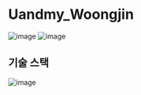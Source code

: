 # Uandmy_Woongjin
![image](https://github.com/user-attachments/assets/2ebcba64-2746-4003-b797-5858bb5d4ab1)
![image](https://github.com/user-attachments/assets/5d49814c-fb35-4b1b-9eec-52ab14e05f92)

## 기술 스택
![image](https://github.com/user-attachments/assets/99da8943-adb9-498d-8dd8-f0e627562dd2)

